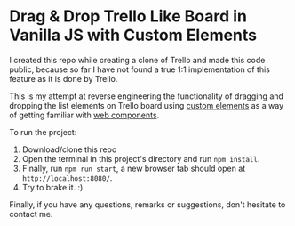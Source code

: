 # Drag & Drop Trello Like Board in Vanilla JS with Custom Elements

I created this repo while creating a clone of Trello and made this code public, because so far I have not found a true 1:1 implementation of this feature as it is done by Trello.

This is my attempt at reverse engineering the functionality of dragging and dropping the list elements on Trello board using [custom elements](https://developer.mozilla.org/en-US/docs/Web/Web_Components/Using_custom_elements) as a way of getting familiar with [web components](https://developer.mozilla.org/en-US/docs/Web/Web_Components).

To run the project:
1. Download/clone this repo
2. Open the terminal in this project's directory and run ```npm install```.
3. Finally, run ```npm run start```, a new browser tab should open at ```http://localhost:8080/```.
4. Try to brake it. :)

Finally, if you have any questions, remarks or suggestions, don't hesitate to contact me.
